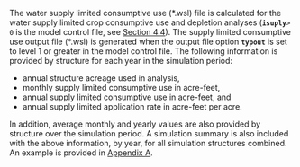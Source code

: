 The water supply limited consumptive use (\*.wsl) file is calculated for the water supply limited 
crop consumptive use and depletion analyses (**`isuply`**`> 0` is the model control file, see [Section 4.4](../InputDescription/44.md)). 
The supply limited consumptive use output file (\*.wsl) is generated when the output file option 
**`typout`** is set to level 1 or greater in the model control file. The following information is 
provided by structure for each year in the simulation period: 

* annual structure acreage used in analysis, 
* monthly supply limited consumptive use in acre-feet, 
* annual supply limited consumptive use in acre-feet, and 
* annual supply limited application rate in acre-feet per acre.

In addition, average monthly and yearly values are also provided by structure over the simulation 
period.  A simulation summary is also included with the above information, by year, for all simulation 
structures combined.  An example is provided in [Appendix A](../AppendixA/A1.md). 
